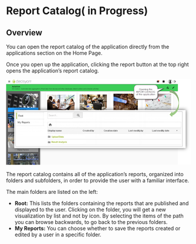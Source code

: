 # Report Catalog\( in Progress\)

## **Overview**

You can open the report catalog of the application directly from the applications section on the Home Page. 

Once you open up the application, clicking the report button at the top right opens the application’s report catalog.

![](../.gitbook/assets/image%20%283%29.png)

The report catalog contains all of the application’s reports, organized into folders and subfolders, in order to provide the user with a familiar interface.

The main folders are listed on the left:

* **Root:** This lists the folders containing the reports that are published and displayed to the user. Clicking on the folder, you will get a new visualization by list and not by icon. By selecting the items of the path you can browse backwards, to go back to the previous folders. 
* **My Reports:** You can choose whether to save the reports created or edited by a user in a specific folder.

